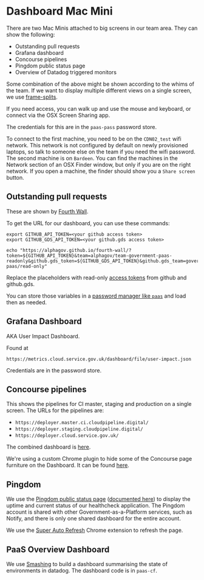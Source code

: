 # Dashboard Mac Mini

There are two Mac Minis attached to big screens in our team area. They can show the
following:

* Outstanding pull requests
* Grafana dashboard
* Concourse pipelines
* Pingdom public status page
* Overview of Datadog triggered monitors

Some combination of the above might be shown according to the whims of the team.
If we want to display multiple different views on a single screen, we use
[frame-splits](https://github.com/dsingleton/frame-splits).

If you need access, you can walk up and use the mouse and keyboard, or connect via the OSX Screen Sharing app.

The credentials for this are in the `paas-pass` password store.

To connect to the first machine, you need to be on the `CDN02_test` wifi network.
This network is not configured by default on newly provisioned laptops, so talk to someone else on the team if you need the wifi password.
The second machine is on `Bardeen`.
You can find the machines in the Network section of an OSX Finder window, but only if you are on the right network.
If you open a machine, the finder should show you a `Share screen` button.

## Outstanding pull requests

These are shown by [Fourth Wall](https://github.com/alphagov/fourth-wall).

To get the URL for our dashboard, you can use these commands:

```
export GITHUB_API_TOKEN=<your github access token>
export GITHUB_GDS_API_TOKEN=<your github.gds access token>

echo "https://alphagov.github.io/fourth-wall/?token=${GITHUB_API_TOKEN}&team=alphagov/team-government-paas-readonly&github.gds_token=${GITHUB_GDS_API_TOKEN}&github.gds_team=government-paas/read-only"
```

Replace the placeholders with read-only [access tokens](https://github.com/blog/1509-personal-api-tokens) from github and github.gds.

You can store those variables in a [password manager like `paas`](https://www.passwordstore.org/) and load then as needed.

## Grafana Dashboard

AKA User Impact Dashboard.

Found at
```
https://metrics.cloud.service.gov.uk/dashboard/file/user-impact.json
```

Credentials are in the password store.

## Concourse pipelines

This shows the pipelines for CI master, staging and production on a single screen. The URLs for the pipelines are:

* `https://deployer.master.ci.cloudpipeline.digital/`
* `https://deployer.staging.cloudpipeline.digital/`
* `https://deployer.cloud.service.gov.uk/`

The combined dashboard is
[here](http://dsingleton.github.io/frame-splits/index.html?title=&layout=3row&url%5B%5D=https%3A%2F%2Fdeployer.master.ci.cloudpipeline.digital%2F&url%5B%5D=https%3A%2F%2Fdeployer.staging.cloudpipeline.digital%2F&url%5B%5D=https%3A%2F%2Fdeployer.cloud.service.gov.uk%2F).

We're using a custom Chrome plugin to hide some of the Concourse page furniture
on the Dashboard. It can be found
[here](https://github.com/alphagov/paas-cf/tree/master/misc/chrome_plugins/clean_concourse_pipeline).

## Pingdom

We use the [Pingdom public status page](http://stats.pingdom.com/ejtodj13fqqx) ([documented here](https://help.pingdom.com/hc/en-us/articles/205386171-Public-Status-Page)) to display the uptime and current status of our healthcheck application. The Pingdom account is shared with other Government-as-a-Platform services, such as Notify, and there is only one shared dashboard for the entire account.

We use the [Super Auto Refresh](https://chrome.google.com/webstore/detail/super-auto-refresh/kkhjakkgopekjlempoplnjclgedabddk?hl=en) Chrome extension to refresh the page.

## PaaS Overview Dashboard

We use [Smashing](https://github.com/Dashing-io/smashing) to build a dashboard
summarising the state of environments in datadog. The dashboard code is in `paas-cf`.
